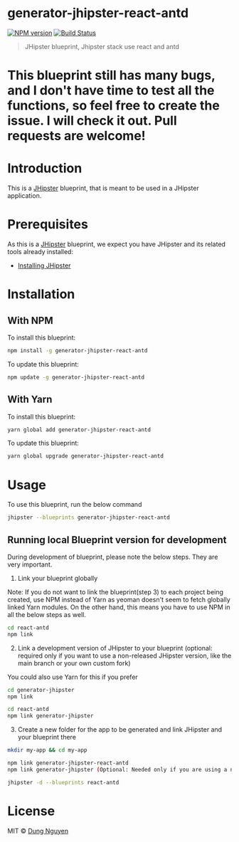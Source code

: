 # generator-jhipster-react-antd
[![NPM version][npm-image]][npm-url] [![Build Status][travis-image]][travis-url]
> JHipster blueprint, Jhipster stack use react and antd

# This blueprint still has many bugs, and I don't have time to test all the functions, so feel free to create the issue. I will check it out. Pull requests are welcome!

# Introduction

This is a [JHipster](https://www.jhipster.tech/) blueprint, that is meant to be used in a JHipster application.

# Prerequisites

As this is a [JHipster](https://www.jhipster.tech/) blueprint, we expect you have JHipster and its related tools already installed:

- [Installing JHipster](https://www.jhipster.tech/installation/)

# Installation

## With NPM

To install this blueprint:

```bash
npm install -g generator-jhipster-react-antd
```

To update this blueprint:

```bash
npm update -g generator-jhipster-react-antd
```

## With Yarn

To install this blueprint:

```bash
yarn global add generator-jhipster-react-antd
```

To update this blueprint:

```bash
yarn global upgrade generator-jhipster-react-antd
```

# Usage

To use this blueprint, run the below command

```bash
jhipster --blueprints generator-jhipster-react-antd
```


## Running local Blueprint version for development

During development of blueprint, please note the below steps. They are very important.

1. Link your blueprint globally 

Note: If you do not want to link the blueprint(step 3) to each project being created, use NPM instead of Yarn as yeoman doesn't seem to fetch globally linked Yarn modules. On the other hand, this means you have to use NPM in all the below steps as well.

```bash
cd react-antd
npm link
```

2. Link a development version of JHipster to your blueprint (optional: required only if you want to use a non-released JHipster version, like the main branch or your own custom fork)

You could also use Yarn for this if you prefer

```bash
cd generator-jhipster
npm link

cd react-antd
npm link generator-jhipster
```

3. Create a new folder for the app to be generated and link JHipster and your blueprint there

```bash
mkdir my-app && cd my-app

npm link generator-jhipster-react-antd
npm link generator-jhipster (Optional: Needed only if you are using a non-released JHipster version)

jhipster -d --blueprints react-antd

```

# License

MIT © [Dung Nguyen](https://dungnq.net)


[npm-image]: https://img.shields.io/npm/v/generator-jhipster-react-antd.svg
[npm-url]: https://npmjs.org/package/generator-jhipster-react-antd
[travis-image]: https://travis-ci.org/dungreact/generator-jhipster-react-antd.svg?branch=main
[travis-url]: https://travis-ci.org/dungreact/generator-jhipster-react-antd
